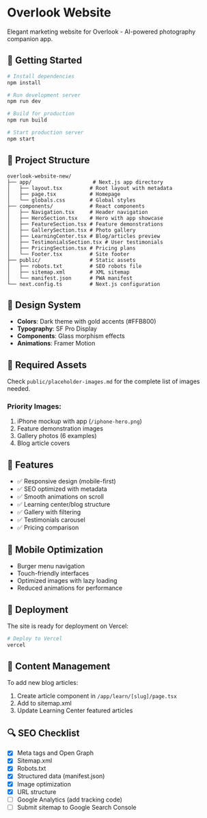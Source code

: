 # Overlook Website

Elegant marketing website for Overlook - AI-powered photography companion app.

## 🚀 Getting Started

```bash
# Install dependencies
npm install

# Run development server
npm run dev

# Build for production
npm run build

# Start production server
npm start
```

## 📁 Project Structure

```
overlook-website-new/
├── app/                    # Next.js app directory
│   ├── layout.tsx         # Root layout with metadata
│   ├── page.tsx           # Homepage
│   └── globals.css        # Global styles
├── components/            # React components
│   ├── Navigation.tsx     # Header navigation
│   ├── HeroSection.tsx    # Hero with app showcase
│   ├── FeatureSection.tsx # Feature demonstrations
│   ├── GallerySection.tsx # Photo gallery
│   ├── LearningCenter.tsx # Blog/articles preview
│   ├── TestimonialsSection.tsx # User testimonials
│   ├── PricingSection.tsx # Pricing plans
│   └── Footer.tsx         # Site footer
├── public/                # Static assets
│   ├── robots.txt         # SEO robots file
│   ├── sitemap.xml        # XML sitemap
│   └── manifest.json      # PWA manifest
└── next.config.ts         # Next.js configuration
```

## 🎨 Design System

- **Colors**: Dark theme with gold accents (#FFB800)
- **Typography**: SF Pro Display
- **Components**: Glass morphism effects
- **Animations**: Framer Motion

## 📸 Required Assets

Check `public/placeholder-images.md` for the complete list of images needed.

### Priority Images:
1. iPhone mockup with app (`/iphone-hero.png`)
2. Feature demonstration images
3. Gallery photos (6 examples)
4. Blog article covers

## 🔧 Features

- ✅ Responsive design (mobile-first)
- ✅ SEO optimized with metadata
- ✅ Smooth animations on scroll
- ✅ Learning center/blog structure
- ✅ Gallery with filtering
- ✅ Testimonials carousel
- ✅ Pricing comparison

## 📱 Mobile Optimization

- Burger menu navigation
- Touch-friendly interfaces
- Optimized images with lazy loading
- Reduced animations for performance

## 🚀 Deployment

The site is ready for deployment on Vercel:

```bash
# Deploy to Vercel
vercel
```

## 📝 Content Management

To add new blog articles:
1. Create article component in `/app/learn/[slug]/page.tsx`
2. Add to sitemap.xml
3. Update Learning Center featured articles

## 🔍 SEO Checklist

- [x] Meta tags and Open Graph
- [x] Sitemap.xml
- [x] Robots.txt
- [x] Structured data (manifest.json)
- [x] Image optimization
- [x] URL structure
- [ ] Google Analytics (add tracking code)
- [ ] Submit sitemap to Google Search Console
